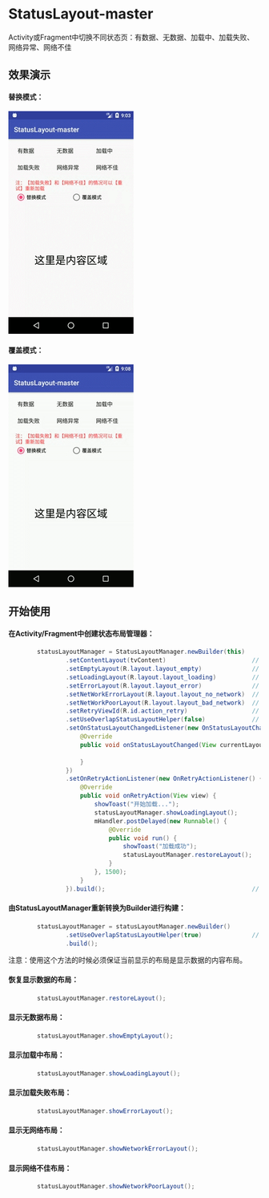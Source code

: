 # StatusLayout-master
Activity或Fragment中切换不同状态页：有数据、无数据、加载中、加载失败、网络异常、网络不佳

## 效果演示 ##
#### 替换模式： ####
![](/screenshots/替换模式.gif)
#### 覆盖模式： ####
![](/screenshots/覆盖模式.gif)

## 开始使用 ##

#### 在Activity/Fragment中创建状态布局管理器： ####
```java
        statusLayoutManager = StatusLayoutManager.newBuilder(this)
                .setContentLayout(tvContent)                        // 设置内容布局
                .setEmptyLayout(R.layout.layout_empty)              // 设置无数据布局
                .setLoadingLayout(R.layout.layout_loading)          // 设置加载中布局
                .setErrorLayout(R.layout.layout_error)              // 设置加载异常布局
                .setNetWorkErrorLayout(R.layout.layout_no_network)  // 设置网络异常布局
                .setNetWorkPoorLayout(R.layout.layout_bad_network)  // 设置网络不佳布局
                .setRetryViewId(R.id.action_retry)                  // 设置各种布局公用的重试操作控件ID
                .setUseOverlapStatusLayoutHelper(false)             // 设置是否使用覆盖式页面切换辅助类
                .setOnStatusLayoutChangedListener(new OnStatusLayoutChangedListener() { // 设置状态布局改变监听
                    @Override
                    public void onStatusLayoutChanged(View currentLayout) {

                    }
                })
                .setOnRetryActionListener(new OnRetryActionListener() { // 设置重试操作监听
                    @Override
                    public void onRetryAction(View view) {
                        showToast("开始加载...");
                        statusLayoutManager.showLoadingLayout();
                        mHandler.postDelayed(new Runnable() {
                            @Override
                            public void run() {
                                showToast("加载成功");
                                statusLayoutManager.restoreLayout();
                            }
                        }, 1500);
                    }
                }).build();                                         // 构建StatusLayoutManager

```

#### 由StatusLayoutManager重新转换为Builder进行构建： ####
```java
        statusLayoutManager = statusLayoutManager.newBuilder()
                .setUseOverlapStatusLayoutHelper(true)              // 设置是否使用覆盖式页面切换辅助类
                .build();
```
注意：使用这个方法的时候必须保证当前显示的布局是显示数据的内容布局。

#### 恢复显示数据的布局： ####
```java
        statusLayoutManager.restoreLayout();

```

#### 显示无数据布局： ####
```java
        statusLayoutManager.showEmptyLayout();

```

#### 显示加载中布局： ####
```java
        statusLayoutManager.showLoadingLayout();

```

#### 显示加载失败布局： ####
```java
        statusLayoutManager.showErrorLayout();

```

#### 显示无网络布局： ####
```java
        statusLayoutManager.showNetworkErrorLayout();

```

#### 显示网络不佳布局： ####
```java
        statusLayoutManager.showNetworkPoorLayout();

```